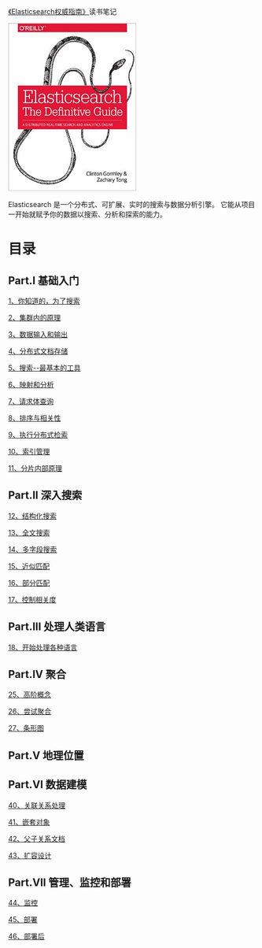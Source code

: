 [《Elasticsearch权威指南》](https://book.douban.com/subject/25868239/)读书笔记

![](img/cover.jpg)

Elasticsearch 是一个分布式、可扩展、实时的搜索与数据分析引擎。 它能从项目一开始就赋予你的数据以搜索、分析和探索的能力。

# 目录


## Part.I 基础入门

[1、你知道的，为了搜索](1、你知道的，为了搜索.md)

[2、集群内的原理](2、集群内的原理.md)

[3、数据输入和输出](3、数据输入和输出.md)

[4、分布式文档存储](4、分布式文档存储.md)

[5、搜索--最基本的工具](5、搜索--最基本的工具.md)

[6、映射和分析](6、映射和分析.md)

[7、请求体查询](7、请求体查询.md)

[8、排序与相关性](8、排序与相关性.md)

[9、执行分布式检索](9、执行分布式检索.md)

[10、索引管理](10、索引管理.md)

[11、分片内部原理](11、分片内部原理.md)


## Part.II 深入搜索

[12、结构化搜索](12、结构化搜索.md)

[13、全文搜索](13、全文搜索.md)

[14、多字段搜索](14、多字段搜索.md)

[15、近似匹配](15、近似匹配.md)

[16、部分匹配](16、部分匹配.md)

[17、控制相关度](17、控制相关度.md)


## Part.III 处理人类语言

[18、开始处理各种语言](18、开始处理各种语言.md)


## Part.IV 聚合

[25、高阶概念](25、高阶概念.md)

[26、尝试聚合](26、尝试聚合.md)

[27、条形图](27、条形图.md)


## Part.V 地理位置


## Part.VI 数据建模

[40、关联关系处理](40、关联关系处理.md)

[41、嵌套对象](41、嵌套对象.md)

[42、父子关系文档](42、父子关系文档.md)

[43、扩容设计](43、扩容设计.md)


## Part.VII 管理、监控和部署

[44、监控](44、监控.md)

[45、部署](45、部署.md)

[46、部署后](46、部署后.md)
